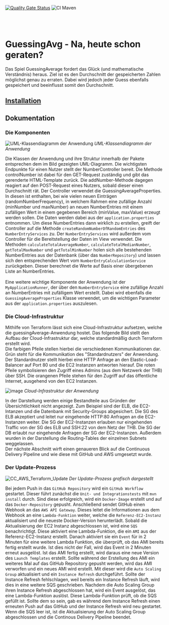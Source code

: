 [![Quality Gate Status](https://sonarcloud.io/api/project_badges/measure?project=eineOrganisation_guessingAverage&metric=alert_status)](https://sonarcloud.io/summary/new_code?id=eineOrganisation_guessingAverage)
![CI Maven](https://github.com/eineOrganisation/guessingAverage/actions/workflows/maven.yml/badge.svg)
<br><br><br><br>
# GuessingAvg - Na, heute schon geraten?
Das Spiel GuessingAverage fordert das Glück (und mathematische Verständnis) heraus. 
Ziel ist es den Durchschnitt der gespeicherten Zahlen möglichst genau zu erraten. 
Dabei wird jedoch jeder Guess ebenfalls gespeichert und beeinflusst somit den Durchschnitt.

## [Installation](INSTALL.md)


## Dokumentation

### Die Komponenten
![UML-Klassendiagramm der Anwendung](https://github.com/eineOrganisation/guessingAverage/assets/79515919/1b605428-c9e9-48a1-9874-f044bcbefa19)
*UML-Klassendiagramm der Anwendung*

Die Klassen der Anwendung und ihre Struktur innerhalb der Pakete entsprechen dem im Bild gezeigten UML-Diagramm. Die wichtigsten Endpunkte für einen Nutzer stellt der NumberController bereit. Die Methode controlNumber ist dabei für den GET-Request zuständig und gibt das gerenderte HTML-Template zurück. Die addNumber-Methode dagegen reagiert auf den POST-Request eines Nutzers, sobald dieser einen Durchschnitt rät. Der Controller verwendet die GuessingAverageProperties. In diesen ist enthalten, bei wie vielen neuen Einträgen (randomNumberFrequency), in welchem Rahmen eine zufällige Anzahl (minNumber und maxNumber) an neuen NumberEntries mit einem zufälligen Wert in einem gegebenen Bereich (minValue, maxValue) erzeugt werden sollen. Die Daten werden dabei aus der `application.properties` entnommen. Um diese NumberEntries dann wirklich zu erstellen, greift der Controller auf die Methode `createRandomNumberOfRandomEntries` des `NumberEntryServices` zu. Der `NumberEntryServices` wird außerdem vom Controller für die Bereitstellung der Daten im View verwendet. Die Methoden `calculateTotalAverageNumber`, `calculateTotalMedianNumber`, `getTotalMaxNumber` und `getTotalMinNumber` holen sich alle bestehenden NumberEntries aus der Datenbank (über das `NumberRepository`) und lassen sich den entsprechenden Wert vom `NumberEntryCalculationService` zurückgeben. Dieser berechnet die Werte auf Basis einer übergebenen Liste an NumberEntries.
<br><br>
Eine weitere wichtige Komponente der Anwendung ist der `MyApplicationRunner`, der über den `NumberEntryService` eine zufällige Anzahl an NumberEntries mit zufälligem Wert erstellt. Dabei wird ebenfalls die `GuessingAverageProperties` Klasse verwendet, um die wichtigen Parameter aus der `application.properties` auszulesen.

### Die Cloud-Infrastruktur

Mithilfe von Terraform lässt sich eine Cloud-Infrastruktur aufsetzen, welche die guessingAverage-Anwendung hostet. 
Das folgende Bild stellt den Aufbau der Cloud-Infrastruktur dar, welche standardmäßig durch Terraform erstellt wird. <br>
Die farbigen Pfeile stellen hierbei die verschiedenen Kommunikationen dar. 
Grün steht für die Kommunikation des "Standardnutzers" der Anwendung. Der Standardnutzer stellt hierbei eine HTTP Anfrage an den Elastic-Load-Balancer auf Port 80 und die EC2 Instanzen antworten hierauf. 
Die roten Pfeile symbolisieren den Zugriff eines Admins (aus dem Netzwerk der THB) über SSH. 
Die orangenen Pfeile stehen für den Zugriff auf das öffentliche Internet, ausgehend von den EC2 Instanzen. 

![image](https://github.com/eineOrganisation/guessingAverage/assets/82468704/da0db14a-30fc-4548-bdb7-da2b8fefa875)
*Cloud-Infrastruktur der Anwendung*

In der Darstellung werden einige Bestandteile aus Gründen der Übersichtlichkeit nicht angezeigt. Zum Beispiel sind der ELB, die EC2-Intanzen und die Datenbank mit Security-Groups abgesichert. 
Die SG des ELB akzeptiert und leitet nur eingehende HTTP:80 Anfragen an die EC2-Instanzen weiter.
Die SG der EC2-Instanzen erlauben nur eingehenden Traffic von der SG des ELB und SSH:22 von dem Netz der THB. 
Die SG der DB erlaubt nur eingehende Anfragen der SG der EC2-Instanzen. 
Außerdem wurden in der Darstellung die Routing-Tables der einzelnen Subnets weggelassen. <br>
Der nächste Abschnitt wirft einen genaueren Blick auf die Continuous Delivery Pipeline und wie diese mit GitHub und AWS umgesetzt wurde. 

### Der Update-Prozess

![CC_AWS_Terraform_Update](https://github.com/eineOrganisation/guessingAverage/assets/72797311/d4ea062c-18c7-43d6-8375-20d6662bb509)
*Der Update-Prozess grafisch dargestellt*

Bei jedem Push in das `GitHub Repository` wird ein `GitHub Workflow` gestartet. Dieser führt zunächst die `Unit- und Integrationstests` mit `mvn install` durch. Sind diese erfolgreich, wird ein `Docker-Image` erstellt und auf das `Docker-Repository` gepusht. Anschließend sendet GitHub einen Webhook an das `AWS API Gateway`. Dieses leitet die Informationen aus dem Webhook an eine `Lambda-Funktion` weiter, welche die `Referenz-EC2-Instanz` aktualisiert und die neueste Docker-Version herunterlädt. Sobald die Aktualisierung der EC2 Instanz abgeschlossen ist, wird eine `SQS` benachrichtigt. Diese aktiviert eine Lambda-Funktion, die ein `AMI` aus der Referenz-EC2-Instanz erstellt. Danach aktiviert sie ein `Event` für in 2 Minuten für eine weitere Lambda Funktion, die überprüft, ob das AMI bereits fertig erstellt wurde. Ist dies nicht der Fall, wird das Event in 2 Minuten erneut ausgelöst. Ist das AMI fertig erstellt, wird daraus eine neue Version des `Launch Templates` erstellt. Sollte während der Erstellung des AMI ein weiteres Mal auf das GitHub Repository gepusht werden, wird das AMI verworfen und ein neues AMI wird erstellt. Mit dieser wird die `Auto Scaling Group` aktualisiert und ein `Instance Refresh` durchgeführt. Sollte der Instance Refresh fehlschlagen, weil bereits ein Instance Refresh läuft, wird dies in eine weitere SQS geschrieben. Nachdem die Auto Scaling Group ihren Instance Refresh abgeschlossen hat, wird ein Event ausgelöst, das eine Lambda-Funktion auslöst. Diese Lambda-Funktion prüft, ob die SQS gefüllt ist. Sollte dem so sein, gab es während dem Instance Refresh einen erneuten Push auf das GitHub und der Instance Refresh wird neu gestartet. Wenn die SQS leer ist, ist die Aktualisierung der Auto Scaling Group abgeschlossen und die Continous Delivery Pipeline beendet.





